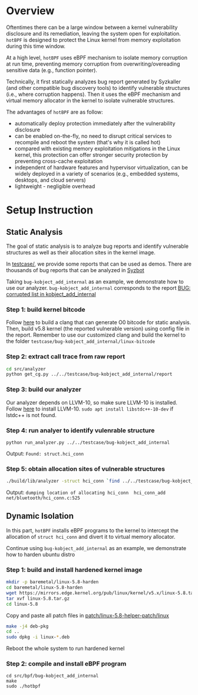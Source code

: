 # Overview
Oftentimes there can be a large window between a kernel vulnerability disclosure and its remediation, leaving the system open for exploitation. 
`hotBPF` is designed to protect the Linux kernel from memory exploitation during this time window.

At a high level, `hotBPF` uses eBPF mechanism to isolate memory corruption at run time, 
preventing memory corruption from overwriting/overeading sensitive data (e.g., function pointer). 

Technically, it first statically analyzes bug report generated by Syzkaller (and other compatible bug discovery tools) to 
identify vulnerable structures (i.e., where corruption happens). 
Then it uses the eBPF mechanism and virtual memory allocator in the kernel to isolate vulnerable structures.

The advantages of `hotBPF` are as follow:
- automatically deploy protection immediately after the vulnerability disclosure
- can be enabled on-the-fly, no need to disrupt critical services to recompile and reboot the system (that's why it is called hot)
- compared with existing memory exploitation mitigations in the Linux kernel, 
this protection can offer stronger security protection by preventing cross-cache exploitation
- independent of hardware features and hypervisor virtualization, can be widely deployed in a variety of scenarios 
(e.g., embedded systems, desktops, and cloud servers)
- lightweight - negligible overhead

# Setup Instruction

## Static Analysis
The goal of static analysis is to analyze bug reports and identify vulnerable structures as well as their allocation sites in the kernel image.

In [testcase/](https://github.com/chenyueqi/hotBPF/tree/master/testcase), we provide some reports that can be used as demos. 
There are thousands of bug reports that can be analyzed in [Syzbot](https://syzkaller.appspot.com/upstream)

Taking `bug-kobject_add_internal` as an example, we demonstrate how to use our analyzer. 
`bug-kobject_add_internal` corresponds to the report [BUG: corrupted list in kobject_add_internal](https://syzkaller.appspot.com/bug?id=f0ec9a394925aafbdf13d0a7e6af4cff860f0ed6)

### Step 1: build kernel bitcode 
Follow [here](https://github.com/Markakd/LLVM-O0-BitcodeWriter) to build a clang that can generate O0 bitcode for static analysis. 
Then, build v5.8 kernel (the reported vulnerable version) using config file in the report.
Remember to use our customized clang and build the kernel to the folder `testcase/bug-kobject_add_internal/linux-bitcode`

### Step 2: extract call trace from raw report
```bash
cd src/analyzer
python get_cg.py ../../testcase/bug-kobject_add_internal/report
```

### Step 3: build our analyzer
Our analyzer depends on LLVM-10, so make sure LLVM-10 is installed. Follow [here](https://apt.llvm.org/) to install LLVM-10.
`sudo apt install libstdc++-10-dev` if lstdc++ is not found.

### Step 4: run analyer to identify vulenrable structure
`python run_analyzer.py ../../testcase/bug-kobject_add_internal`

Output: 
`Found:
struct.hci_conn`

### Step 5: obtain allocation sites of vulnerable structures
```bash
./build/lib/analyzer -struct hci_conn `find ../../testcase/bug-kobject_add_internal/linux-bitcode/ -name "*.bc"`
```

Output:
`dumping location of allocating hci_conn 
hci_conn_add net/bluetooth/hci_conn.c:525  
`

## Dynamic Isolation
In this part, `hotBPF` installs eBPF programs to the kernel to intercept the allocation of `struct hci_conn` and divert it to virtual memory allocator.

Continue using `bug-kobject_add_internal` as an example, we demonstrate how to harden ubuntu distro

### Step 1: build and install hardened kernel image
```bash
mkdir -p baremetal/linux-5.8-harden
cd baremetal/linux-5.8-harden
wget https://mirrors.edge.kernel.org/pub/linux/kernel/v5.x/linux-5.8.tar.gz
tar xvf linux-5.8.tar.gz
cd linux-5.8
```

Copy and paste all patch files in [patch/linux-5.8-helper-patch/linux](https://github.com/chenyueqi/hotBPF/tree/master/patch/linux-5.8-helper-patch/linux)

```bash
make -j4 deb-pkg
cd ..
sudo dpkg -i linux-*.deb
```

Reboot the whole system to run hardened kernel

### Step 2: compile and install eBPF program
```
cd src/bpf/bug-kobject_add_internal
make
sudo ./hotbpf
```
